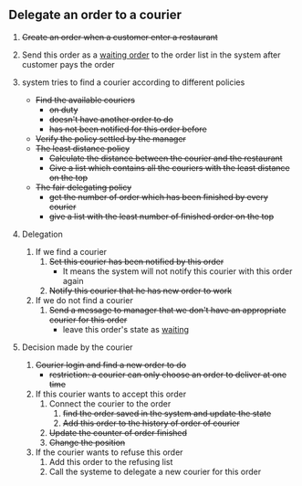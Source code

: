 ## Delegate an order to a courier

1. ~~Create an order when a customer enter a restaurant~~
2. Send this order as a <u>waiting order</u> to the order list in the system after customer pays the order 
3. system tries to find a courier according to different policies
   - ~~Find the available couriers~~
     - ~~on duty~~
     - ~~doesn't have another order to do~~
     - ~~has not been notified for this order before~~  
   - ~~Verify the policy settled by the manager~~
   - ~~The least distance policy~~  
     - ~~Calculate the distance between the courier and the restaurant~~  
     - ~~Give a list which contains all the couriers with the least distance on the top~~ 
   - ~~The fair delegating policy~~  
     - ~~get the number of order which has been finished by every courier~~ 
     - ~~give a list with the least number of finished order on the top~~


4. Delegation

   1. If we find a courier
      1. ~~Set this courier has been notified by this order~~
         - It means the system will not notify this courier with this order again
      2. ~~Notify this courier that he has new order to work~~
   2. If we do not find a courier
      1. ~~Send a message to manager that we don't have an appropriate courier for this order~~
         - leave this order's state as <u>waiting</u>

5. Decision made by the courier

   1. ~~Courier login and find a new order to do~~
      - ~~restriction: a courier can only choose an order to deliver at one time~~
   2. If this courier wants to accept this order
      1. Connect the courier to the order
         1. ~~find the order saved in the system and update the state~~
         2. ~~Add this order to the history of order of courier~~
      2. ~~Update the counter of order finished~~ 
      3. ~~Change the position~~
   3. If the courier wants to refuse this order
      1. Add this order to the refusing list
      2. Call the systeme to delegate a new courier for this order

















